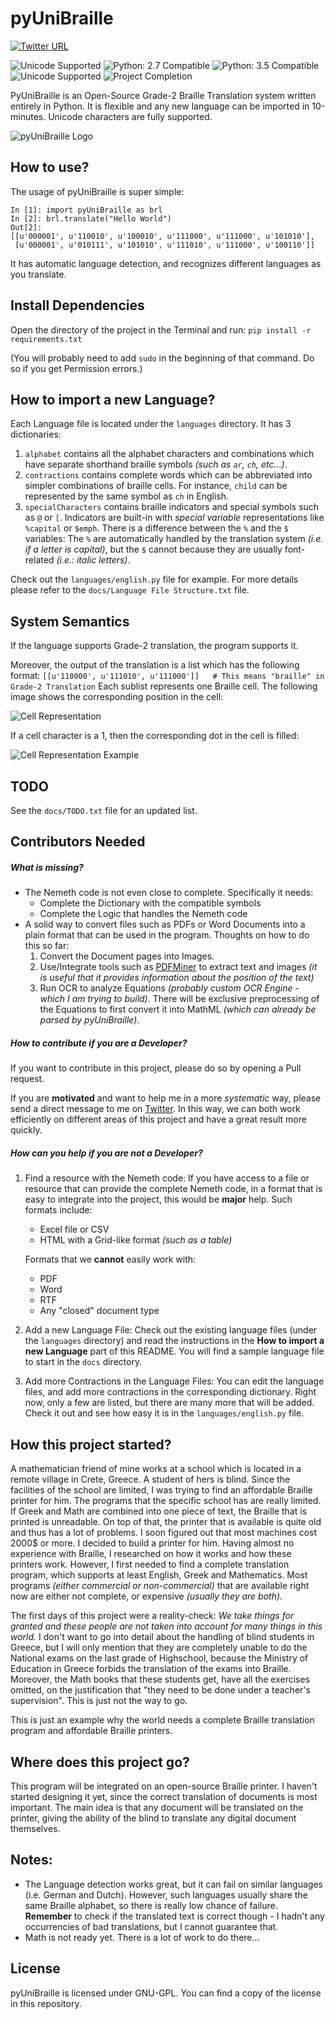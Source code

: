 
# pyUniBraille 

[![Twitter URL](https://img.shields.io/twitter/url/http/shields.io.svg?style=social)](https://twitter.com/intent/tweet?text=Contribute%20on%20pyUniBraille:%20The%20open-source%20Braille%20translator%20on%20Github!%20https://github.com/ant0nisk/pyUniBraille)

![Unicode Supported](https://img.shields.io/badge/license-GPL-blue.svg) ![Python: 2.7 Compatible](https://img.shields.io/badge/python-2.7-brightgreen.svg) ![Python: 3.5 Compatible](https://img.shields.io/badge/python-3.5-brightgreen.svg)
![Unicode Supported](https://img.shields.io/badge/unicode-supported-blue.svg)  ![Project Completion](https://img.shields.io/badge/project_completion-60%-yellow.svg) 

PyUniBraille is an Open-Source Grade-2 Braille Translation system written entirely in Python. It is flexible and any new language can be imported in 10-minutes.
Unicode characters are fully supported.

![pyUniBraille Logo](http://inatago.com/Media/unibraille_logo_200.png)

## How to use?
The usage of pyUniBraille is super simple:

    In [1]: import pyUniBraille as brl
    In [2]: brl.translate("Hello World")
    Out[2]: 
    [[u'000001', u'110010', u'100010', u'111000', u'111000', u'101010'],
     [u'000001', u'010111', u'101010', u'111010', u'111000', u'100110']]

It has automatic language detection, and recognizes different languages as you translate.

## Install Dependencies
Open the directory of the project in the Terminal and run:
`pip install -r requirements.txt`

(You will probably need to add `sudo` in the beginning of that command. Do so if you get Permission errors.)

## How to import a new Language?
Each Language file is located under the `languages` directory. It has 3 dictionaries:
1) `alphabet` contains all the alphabet characters and combinations which have separate shorthand braille symbols *(such as `ar`, `ch`, etc...)*.
2) `contractions` contains complete words which can be abbreviated into simpler combinations of braille cells. For instance, `child` can be represented by the same symbol as `ch` in English.
3) `specialCharacters` contains braille indicators and special symbols such as `@` or `[`. 
Indicators are built-in with *special variable* representations like `%capital` or `$emph`. 
There is a difference between the `%` and the `$` variables: The `%` are automatically handled by the translation system *(i.e. if a letter is capital)*, but the `$` cannot because they are usually font-related *(i.e.: italic letters)*.

Check out the `languages/english.py` file for example.
For more details please refer to the `docs/Language File Structure.txt` file.

## System Semantics
If the language supports Grade-2 translation, the program supports it. 

Moreover, the output of the translation is a list which has the following format:
`[[u'110000', u'111010', u'111000']]   # This means "braille" in Grade-2 Translation`
Each sublist represents one Braille cell. The following image shows the corresponding position in the cell:

![Cell Representation](http://inatago.com/Media/cell_repr.png)

If a cell character is a 1, then the corresponding dot in the cell is filled:

![Cell Representation Example](http://inatago.com/Media/cell_repr_example.png)

## TODO
See the `docs/TODO.txt` file for an updated list.

## Contributors Needed
##### What is missing?
- The Nemeth code is not even close to complete. Specifically it needs:
   - Complete the Dictionary with the compatible symbols
   - Complete the Logic that handles the Nemeth code
- A solid way to convert files such as PDFs or Word Documents into a plain format that can be used in the program. Thoughts on how to do this so far:
  1) Convert the Document pages into Images.
  2) Use/Integrate tools such as [PDFMiner](https://github.com/euske/pdfminer) to extract text and images *(it is useful that it provides information about the position of the text)*
  3) Run OCR to analyze Equations *(probably custom OCR Engine - which I am trying to build)*. There will be exclusive preprocessing of the Equations to first convert it into MathML *(which can already be parsed by pyUniBraille)*.

##### How to contribute if you are a Developer?
If you want to contribute in this project, please do so by opening a Pull request.

If you are **motivated** and want to help me in a more *systematic* way, please send a direct message to me on [Twitter](https://twitter.com/ant0nisktz). In this way, we can both work efficiently on different areas of this project and have a great result more quickly.

##### How can you help if you are not a Developer?
1) Find a resource with the Nemeth code:
  If you have access to a file or resource that can provide the complete Nemeth code, in a format that is easy to integrate into the project, this would be **major** help.
Such formats include:
   - Excel file or CSV
   - HTML with a Grid-like format *(such as a table)*

   Formats that we **cannot** easily work with:
   - PDF
   - Word
   - RTF
   - Any "closed" document type
2) Add a new Language File:
  Check out the existing language files (under the `languages` directory) and read the instructions in the **How to import a new Language** part of this README. You will find a sample language file to start in the `docs` directory.
3) Add more Contractions in the Language Files:
  You can edit the language files, and add more contractions in the corresponding dictionary. 
  Right now, only a few are listed, but there are many more that will be added. 
 Check it out and see how easy it is in the `languages/english.py` file.

## How this project started?
A mathematician friend of mine works at a school which is located in a remote village in Crete, Greece. A student of hers is blind. Since the facilities of the school are limited, I was trying to find an affordable Braille printer for him. The programs that the specific school has are really limited. If Greek and Math are combined into one piece of text, the Braille that is printed is unreadable. On top of that, the printer that is available is quite old and thus has a lot of problems. I soon figured out that most machines cost 2000$ or more. I decided to build a printer for him. Having almost no experience with Braille, I researched on how it works and how these printers work. However, I first needed to find a complete translation program, which supports at least English, Greek and Mathematics. Most programs *(either commercial or non-commercial)* that are available right now are either not complete, or expensive *(usually they are both)*. 

The first days of this project were a reality-check: *We take things for granted and these people are not taken into account for many things in this world.* I don't want to go into detail about the handling of blind students in Greece, but I will only mention that they are completely unable to do the National exams on the last grade of Highschool, because the Ministry of Education in Greece forbids the translation of the exams into Braille. Moreover, the Math books that these students get, have all the exercises omitted, on the justification that "they need to be done under a teacher's supervision". This is just not the way to go.

This is just an example why the world needs a complete Braille translation program and affordable Braille printers. 

## Where does this project go?
This program will be integrated on an open-source Braille printer.
I haven't started designing it yet, since the correct translation of documents is most important. The main idea is that any document will be translated on the printer, giving the ability of the blind to translate any digital document themselves.

## Notes: 
 - The Language detection works great, but it can fail on similar languages (i.e. German and Dutch). However, such languages usually share the same Braille alphabet, so there is really low chance of failure. **Remember** to check if the translated text is correct though - I hadn't any occurrencies of bad translations, but I cannot guarantee that.
 - Math is not ready yet. There is a lot of work to do there...

## License
pyUniBraille is licensed under GNU-GPL. You can find a copy of the license in this repository.